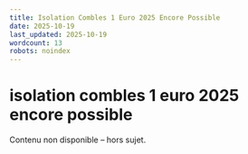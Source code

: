 ```yaml
---
title: Isolation Combles 1 Euro 2025 Encore Possible
date: 2025-10-19
last_updated: 2025-10-19
wordcount: 13
robots: noindex
---
```


# isolation combles 1 euro 2025 encore possible

Contenu non disponible – hors sujet.